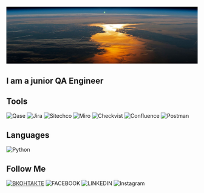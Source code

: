 ![Header](https://github.com/MDN78/MDN78/blob/main/assets/sunrise.JPG)

## I am a junior QA Engineer

## Tools
![Qase](https://img.shields.io/badge/Qase-000000?style=for-the-badge&logo=appveyor) ![Jira](https://img.shields.io/badge/Jira-000000?style=for-the-badge&logo=Jira) ![Sitechco](https://img.shields.io/badge/Sitechco-000000?style=for-the-badge&logo=appveyor) ![Miro](https://img.shields.io/badge/Miro-000000?style=for-the-badge&logo=Miro) ![Checkvist](https://img.shields.io/badge/Checkvist-000000?style=for-the-badge&logo=appveyor) ![Confluence](https://img.shields.io/badge/Confluence-000000?style=for-the-badge&logo=Confluence) ![Postman](https://img.shields.io/badge/Postman-000000?style=for-the-badge&logo=Postman)

## Languages
![Python](https://img.shields.io/badge/Python-000000?style=for-the-badge&logo=python)

## Follow Me
[![ВКОНТАКТЕ](https://img.shields.io/badge/ВКОНТАКТЕ-000000?style=for-the-badge&logo=VK)](https://vk.com/id554123) ![FACEBOOK](https://img.shields.io/badge/FACEBOOK-000000?style=for-the-badge&logo=FACEBOOK) ![LINKEDIN](https://img.shields.io/badge/LINKEDIN-000000?style=for-the-badge&logo=LINKEDIN) ![Instagram](https://img.shields.io/badge/Instagram-000000?style=for-the-badge&logo=Instagram)